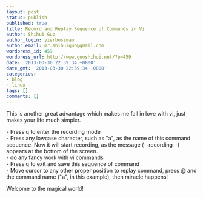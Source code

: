 ```yaml
---
layout: post
status: publish
published: true
title: Record and Replay Sequence of Commands in Vi
author: Shihui Guo
author_login: yierbosimao
author_email: mr.shihuiguo@gmail.com
wordpress_id: 459
wordpress_url: http://www.guoshihui.net/?p=459
date: '2013-03-30 22:39:34 +0800'
date_gmt: '2013-03-30 22:39:34 +0800'
categories:
- blog
- linux
tags: []
comments: []
---
```

<p>This is another great advantage which makes me fall in love with vi, just makes your life much simpler.</p>
<p>- Press q to enter the recording mode<br />
- Press any lowcase character, such as "a", as the name of this command sequence. Now it will start recording, as the message (--recording--) appears at the bottom of the screen.<br />
- do any fancy work with vi commands<br />
- Press q to exit and save this sequence of command<br />
- Move cursor to any other proper position to replay command, press @ and the command name ("a", in this example), then miracle happens!</p>
<p>Welcome to the magical world!</p>
